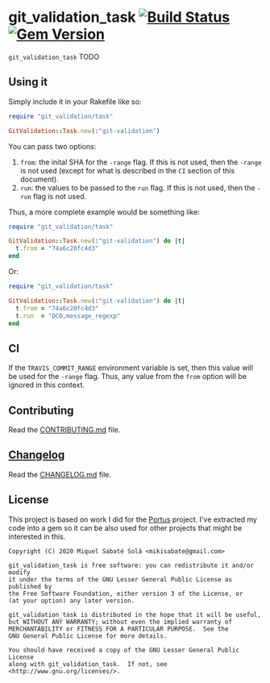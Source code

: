 # git_validation_task [![Build Status](https://travis-ci.org/mssola/git_validation_task.svg?branch=master)](https://travis-ci.org/mssola/git_validation_task) [![Gem Version](https://badge.fury.io/rb/git_validation_task.svg)](https://badge.fury.io/rb/git_validation_task)

`git_validation_task` TODO

## Using it

Simply include it in your Rakefile like so:

```ruby
require "git_validation/task"

GitValidation::Task.new(:"git-validation")
```

You can pass two options:

1. `from`: the inital SHA for the `-range` flag. If this is not used, then the
   `-range` is not used (except for what is described in the `CI` section of
   this document).
2. `run`: the values to be passed to the `run` flag. If this is not used, then
   the `-run` flag is not used.

Thus, a more complete example would be something like:

```ruby
require "git_validation/task"

GitValidation::Task.new(:"git-validation") do |t|
  t.from = "74a6c20fc4d3"
end
```

Or:

```ruby
require "git_validation/task"

GitValidation::Task.new(:"git-validation") do |t|
  t.from = "74a6c20fc4d3"
  t.run  = "DCO,message_regexp"
end
```

## CI

If the `TRAVIS_COMMIT_RANGE` environment variable is set, then this value will
be used for the `-range` flag. Thus, any value from the `from` option will be
ignored in this context.

## Contributing

Read the [CONTRIBUTING.md](./CONTRIBUTING.md) file.

## [Changelog](https://pbs.twimg.com/media/DJDYCcLXcAA_eIo?format=jpg&name=small)

Read the [CHANGELOG.md](./CHANGELOG.md) file.

## License

This project is based on work I did for the
[Portus](https://github.com/SUSE/Portus) project. I've extracted my code into a
gem so it can be also used for other projects that might be interested in this.

```
Copyright (C) 2020 Miquel Sabaté Solà <mikisabate@gmail.com>

git_validation_task is free software: you can redistribute it and/or modify
it under the terms of the GNU Lesser General Public License as published by
the Free Software Foundation, either version 3 of the License, or
(at your option) any later version.

git_validation_task is distributed in the hope that it will be useful,
but WITHOUT ANY WARRANTY; without even the implied warranty of
MERCHANTABILITY or FITNESS FOR A PARTICULAR PURPOSE.  See the
GNU General Public License for more details.

You should have received a copy of the GNU Lesser General Public License
along with git_validation_task.  If not, see <http://www.gnu.org/licenses/>.
```
